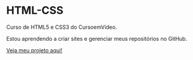 # HTML-CSS
 Curso de HTML5 e CSS3 do CursoemVídeo.

 Estou aprendendo a criar sites e gerenciar meus repositórios no GitHub.

<a href="https://silvardev.github.io/Desafios/des010/index.html" target="_blank">Veja meu projeto aqui!</a>
